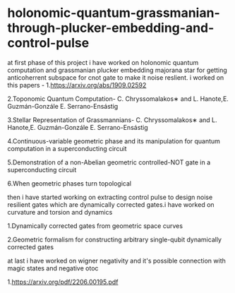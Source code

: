 # holonomic-quantum-grassmanian-through-plucker-embedding-and-control-pulse

at first phase of this project i have worked on holonomic quantum computation and  grassmanian plucker embedding majorana star for getting anticoherrent subspace for cnot gate to make it noise reslient.
i worked on this papers -
1.https://arxiv.org/abs/1909.02592

2.Toponomic Quantum Computation-  C. Chryssomalakos∗ and L. Hanote,E. Guzmán-Gonzále  E. Serrano-Ensástig

3.Stellar Representation of Grassmannians- C. Chryssomalakos∗ and L. Hanote,E. Guzmán-Gonzále  E. Serrano-Ensástig

4.Continuous-variable geometric phase and its manipulation for quantum computation in a superconducting circuit

5.Demonstration of a non-Abelian geometric controlled-NOT gate in a superconducting circuit

6.When geometric phases turn topological


then i have started working on extracting control pulse to design noise resilient gates which are dynamically corrected gates.i have worked on curvature and torsion and dynamics

1.Dynamically corrected gates from geometric space curves

2.Geometric formalism for constructing arbitrary single-qubit dynamically corrected gates


at last i have worked on wigner negativity and it's possible connection with magic states and negative otoc

1.https://arxiv.org/pdf/2206.00195.pdf

